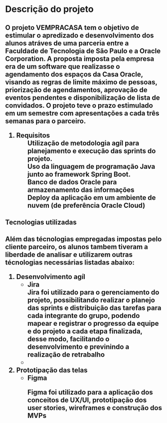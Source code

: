 <h1>Descrição do projeto<h2> 
O projeto VEMPRACASA tem o objetivo de estimular o apredizado e desenvolvimento dos alunos atráves de uma parceria entre a Faculdade de Tecnologia de São Paulo e a Oracle Corporation. A proposta imposta pela empresa era de um software que realizasse o agendamento dos espaços da Casa Oracle, visando as regras de limite máximo de pessoas, priorização de agendamentos, aprovação de eventos pendentes e disponibilização de lista de convidados. O projeto teve o prazo estimulado em um semestre com apresentações a cada três semanas para o parceiro.
    <ol>
        <li> Requisitos 
            <ol> Utilização de metodologia agíl para planejamento e execução das sprints do projeto.</ol>
            <ol> Uso da linguagem de programação Java junto ao framework Spring Boot.</ol>
            <ol> Banco de dados Oracle para armazenamento das informações</ol>
            <ol> Deploy da aplicação em um ambiente de nuvem (de preferência Oracle Cloud)</ol>
        </li>
    </ol>

<h2> Tecnologias utilizadas<h2> 
Além das técnologias empregadas impostas pelo cliente parceiro, os alunos tambem tiveram a liberdade de analisar e utilizarem outras técnologias necessárias listadas abaixo:
<ol>
    <li>Desenvolvimento agíl
        <ul>
            <li>
                Jira
            </li>
                Jira foi utilizado para o gerenciamento do projeto, possibilitando realizar o planejo das sprints e distribuição das tarefas para cada integrante do grupo,                       podendo mapear e registrar o progresso da equipe e do projeto a cada etapa finalizada, desse modo, facilitando o desenvolvimento e previnindo a realização de retrabalho
            <li>
        </ul>
    </li>
    <li>
        Prototipação das telas
        <ul>
            <li>
                Figma
            </li>
            <p> Figma foi utilizado para a aplicação dos conceitos de UX/UI, prototipação dos user stories, wireframes e construção dos MVPs</p>
        </ul>
    </li>
</ol>
    

